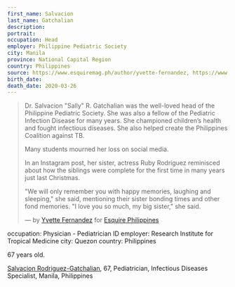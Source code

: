 ```yaml
---
first_name: Salvacion
last_name: Gatchalian
description: 
portrait: 
occupation: Head
employer: Philippine Pediatric Society
city: Manila
province: National Capital Region
country: Philippines
source: https://www.esquiremag.ph/author/yvette-fernandez, https://www.aappublications.org/news/2020/03/27/gatchalianobit032720
birth_date: 
death_date: 2020-03-26
---
```


> Dr. Salvacion "Sally" R. Gatchalian was the well-loved head of the Philippine Pediatric Society. She was also a fellow of the Pediatric Infection Disease for many years. She championed children’s health and fought infectious diseases. She also helped create the Philippines Coalition against TB.
> 
> Many students mourned her loss on social media. 
> 
> In an Instagram post, her sister, actress Ruby Rodriguez reminisced about how the siblings were complete for the first time in many years just last Christmas.
> 
> "We will only remember you with happy memories, laughing and sleeping," she said, mentioning their sister bonding times and other fond memories. "I love you so much, my big sister," she said. 
> 
> &mdash; by [Yvette Fernandez](https://www.esquiremag.ph/author/yvette-fernandez) for [Esquire Philippines](https://www.esquiremag.ph/long-reads/doctors-lost-to-covid-19-a2325-20200329-lfrm)



occupation: Physician - Pediatrician ID
employer: Research Institute for Tropical Medicine
city: Quezon
country: Philippines

67 years old.

<a href="https://www.philstar.com/headlines/2020/03/26/2003559/champion-child-health-pillar-infectious-disease-medicine-philippines-dies-covid-19">Salvacion Rodriguez-Gatchalian</a>, 67, Pediatrician, Infectious Diseases Specialist, Manila, Philippines

